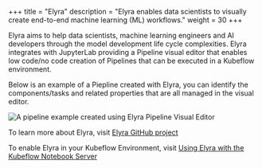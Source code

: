 +++
title = "Elyra"
description = "Elyra enables data scientists to visually create end-to-end machine learning (ML) workflows."
weight = 30
+++

Elyra aims to help data scientists, machine learning engineers and AI developers
through the model development life cycle complexities. Elyra integrates with JupyterLab
providing a Pipeline visual editor that enables low code/no code creation of Pipelines
that can be executed in a Kubeflow environment.

Below is an example of a Piepline created with Elyra, you can identify the components/tasks
and related properties that are all managed in the visual editor.

<img src="/docs/external-add-ons/elyra/elyra-pipeline-covid-scenario.png" alt="A pipeline example created using Elyra Pipeline Visual Editor" class="mt-3 mb-3 p-3 border border-info rounded" />

To learn more about Elyra, visit <a href="https://github.com/elyra-ai/elyra" target="_blank">Elyra GitHub project</a>

To enable Elyra in your Kubeflow Environment, visit <a href="https://elyra.readthedocs.io/en/stable/recipes/using-elyra-with-kubeflow-notebook-server.html" target="_blank">Using Elyra with the Kubeflow Notebook Server</a>
